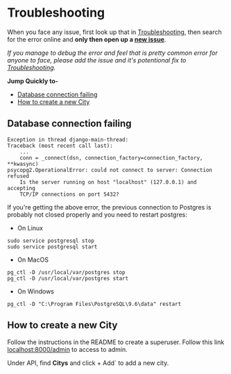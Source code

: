 # Troubleshooting
When you face any issue, first look up that in [Troubleshooting](https://github.com/project-travel-mate/server/blob/master/TROUBLESHOOTING.md), then search for the error online and **only then open up a [new issue](https://github.com/project-travel-mate/server/issues/new)**. 

*If you manage to debug the error and feel that is pretty common error for anyone to face, please add the issue and it's potentional fix to [Troubleshooting](https://github.com/project-travel-mate/server/blob/master/TROUBLESHOOTING.md).*

**Jump Quickly to-**
+ [Database connection failing](#database-connection-failing)
+ [How to create a new City](#create-new-city)

## Database connection failing
```
Exception in thread django-main-thread:
Traceback (most recent call last):
    ...
    conn = _connect(dsn, connection_factory=connection_factory, **kwasync)
psycopg2.OperationalError: could not connect to server: Connection refused
	Is the server running on host "localhost" (127.0.0.1) and accepting
	TCP/IP connections on port 5432?
```
If you're getting the above error, the previous connection to Postgres is probably not closed properly and you need to restart postgres:
+ On Linux 
```
sudo service postgresql stop
sudo service postgresql start
```
+ On MacOS
```
pg_ctl -D /usr/local/var/postgres stop
pg_ctl -D /usr/local/var/postgres start
```
+ On Windows
```
pg_ctl -D "C:\Program Files\PostgreSQL\9.6\data" restart
```

## How to create a new City

Follow the instructions in the README to create a superuser.
Follow this link [localhost:8000/admin](http://localhost:8000/admin) to access to admin.

Under API, find **Citys** and click + Add` to add a new city.